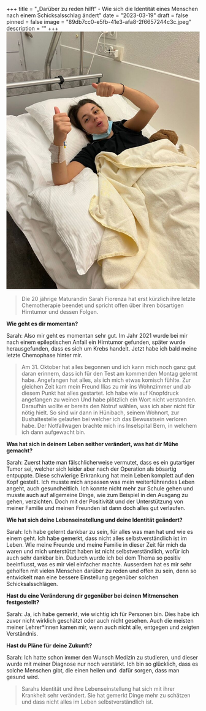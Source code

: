 +++
title = "„Darüber zu reden hilft“ - Wie sich die Identität eines Menschen nach einem Schicksalsschlag ändert"
date = "2023-03-19"
draft = false
pinned = false
image = "89db7cc0-e5fb-41e3-afa8-2f6657244c3c.jpeg"
description = ""
+++
![Sarah zeigt sich selbst positiv im Krankenhaus](89db7cc0-e5fb-41e3-afa8-2f6657244c3c.jpeg)



> Die 20 jährige Maturandin Sarah Fiorenza hat erst kürzlich ihre letzte Chemotherapie beendet und spricht offen über ihren bösartigen Hirntumor und dessen Folgen.
>
>



**Wie geht es dir momentan?** 

Sarah: Also mir geht es momentan sehr gut. Im Jahr 2021 wurde bei mir nach einem epileptischen Anfall ein Hirntumor gefunden, später wurde herausgefunden, dass es sich um Krebs handelt. Jetzt habe ich bald meine letzte Chemophase hinter mir. 



> Am 31. Oktober hat alles begonnen und ich kann mich noch ganz gut daran erinnern, dass ich für den Test am kommenden Montag gelernt habe. Angefangen hat alles, als ich mich etwas komisch fühlte. Zur gleichen Zeit kam mein Freund Ilias zu mir ins Wohnzimmer und ab diesem Punkt hat alles gestartet. Ich habe wie auf Knopfdruck angefangen zu weinen Und habe plötzlich ein Wort nicht verstanden. Daraufhin wollte er bereits den Notruf wählen, was ich aber nicht für nötig hielt. So sind wir dann in Hünibach, seinem Wohnort, zur Bushaltestelle gelaufen bei welcher ich das Bewusstsein verloren habe. Der Notfallwagen brachte mich ins Inselspital Bern, in welchem ich dann aufgewacht bin. 
>
>



**Was hat sich in deinem Leben seither verändert, was hat dir Mühe gemacht?**

Sarah: Zuerst hatte man fälschlicherweise vermutet, dass es ein gutartiger Tumor sei, welcher sich leider aber nach der Operation als bösartig entpuppte. Diese schwierige Erkrankung hat mein Leben komplett auf den Kopf gestellt. Ich musste mich anpassen was mein weiterführendes Leben angeht, auch gesundheitlich. Ich konnte nicht mehr zur Schule gehen und musste auch auf allgemeine Dinge, wie zum Beispiel in den Ausgang zu gehen, verzichten. Doch mit der Positivität und der Unterstützung von meiner Familie und meinen Freunden ist dann doch alles gut verlaufen. 

**Wie hat sich deine Lebenseinstellung und deine Identität geändert?**

Sarah: Ich habe gelernt dankbar zu sein, für alles was man hat und wie es einem geht. Ich habe gemerkt, dass nicht alles selbstverständlich ist im Leben. Wie meine Freunde und meine Familie in dieser Zeit für mich da waren und mich unterstützt haben ist nicht selbstverständlich, wofür ich auch sehr dankbar bin. Dadurch wurde ich bei dem Thema so positiv beeinflusst, was es mir viel einfacher machte. Ausserdem hat es mir sehr geholfen mit vielen Menschen darüber zu reden und offen zu sein, denn so entwickelt man eine bessere Einstellung gegenüber solchen Schicksalsschlägen. 

**Hast du eine Veränderung dir gegenüber bei deinen Mitmenschen festgestellt?**

Sarah: Ja, ich habe gemerkt, wie wichtig ich für Personen bin. Dies habe ich zuvor nicht wirklich geschätzt oder auch nicht gesehen. Auch die meisten meiner Lehrer*innen kamen mir, wenn auch nicht alle, entgegen und zeigten Verständnis. 

**Hast du Pläne für deine Zukunft?**

Sarah: Ich hatte schon immer den Wunsch Medizin zu studieren, und dieser wurde mit meiner Diagnose nur noch verstärkt. Ich bin so glücklich, dass es solche Menschen gibt, die einen heilen und  dafür sorgen, dass man gesund wird.



> Sarahs Identität und ihre Lebenseinstellung hat sich mit ihrer Krankheit sehr verändert. Sie hat gemerkt Dinge mehr zu schätzen und dass nicht alles im Leben selbstverständlich ist.